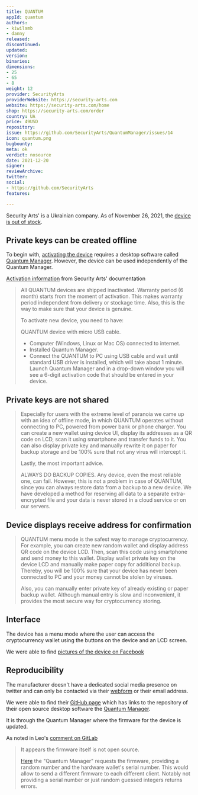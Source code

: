 ```yaml
---
title: QUANTUM
appId: quantum
authors:
- kiwilamb
- danny
released: 
discontinued: 
updated: 
version: 
binaries: 
dimensions:
- 25
- 65
- 8
weight: 12
provider: SecurityArts
providerWebsite: https://security-arts.com
website: https://security-arts.com/home
shop: https://security-arts.com/order
country: UA
price: 49USD
repository: 
issue: https://github.com/SecurityArts/QuantumManager/issues/14
icon: quantum.png
bugbounty: 
meta: ok
verdict: nosource
date: 2021-12-20
signer: 
reviewArchive: 
twitter: 
social:
- https://github.com/SecurityArts
features: 

---
```


Security Arts' is a Ukrainian company. As of November 26, 2021, the [device is out of stock](https://security-arts.com/order).

## Private keys can be created offline

To begin with, [activating the device](https://security-arts.com/#activate) requires a desktop software called [Quantum Manager](https://security-arts.com/download). However, the device can be used independently of the Quantum Manager. 

[Activation information](https://security-arts.com/docs/en/intro) from Security Arts' documentation

> All QUANTUM devices are shipped inactivated. Warranty period (6 month) starts from the moment of activation. This makes warranty period independent from delivery or stockage time. Also, this is the way to make sure that your device is genuine.
>
> To activate new device, you need to have:
>
> QUANTUM device with micro USB cable.
> - Computer (Windows, Linux or Mac OS) connected to internet.
> - Installed Quantum Manager.
> - Connect the QUANTUM to PC using USB cable and wait until standard USB driver is installed, which will take about 1 minute. Launch Quantum Manager and in a drop-down window you will see a 6-digit activation code that should be entered in your device.

## Private keys are not shared 

> Especially for users with the extreme level of paranoia we came up with an idea of offline mode, in which QUANTUM operates without connecting to PC, powered from power bank or phone charger. You can create a new wallet using device UI, display its addresses as a QR code on LCD, scan it using smartphone and transfer funds to it. You can also display private key and manually rewrite it on paper for backup storage and be 100% sure that not any virus will intercept it.
>
> Lastly, the most important advice.
>
> ALWAYS DO BACKUP COPIES. Any device, even the most reliable one, can fail. However, this is not a problem in case of QUANTUM, since you can always restore data from a backup to a new device. We have developed a method for reserving all data to a separate extra-encrypted file and your data is never stored in a cloud service or on our servers.

## Device displays receive address for confirmation

> QUANTUM menu mode is the safest way to manage cryptocurrency. For example, you can create new random wallet and display address QR code on the device LCD. Then, scan this code using smartphone and send money to this wallet. Display wallet private key on the device LCD and manually make paper copy for additional backup. Thereby, you will be 100% sure that your device has never been connected to PC and your money cannot be stolen by viruses.
>
> Also, you can manually enter private key of already existing or paper backup wallet. Although manual entry is slow and inconvenient, it provides the most secure way for cryptocurrency storing.

## Interface

The device has a menu mode where the user can access the cryptocurrency wallet using the buttons on the device and an LCD screen. 

We were able to find [pictures of the device on Facebook](https://twitter.com/BitcoinWalletz/status/1464152356359053318)

## Reproducibility

The manufacturer doesn't have a dedicated social media presence on twitter and can only be contacted via their [webform](https://security-arts.com/support) or their email address. 

We were able to find their [GitHub page](https://github.com/SecurityArts) which has links to the repository of their open source desktop software the [Quantum Manager](https://github.com/SecurityArts/QuantumManager). 

It is through the Quantum Manager where the firmware for the device is updated. 

As noted in Leo's [comment on GitLab](https://gitlab.com/walletscrutiny/walletScrutinyCom/-/merge_requests/284#note_746992469)

> It appears the firmware itself is not open source.
>
> [Here](https://github.com/SecurityArts/QuantumManager/blob/1a3ad5d4aec89c4ae06752f21b8f9bc44da35fc4/app/js/updates.js#L11) the "Quantum Manager" requests the firmware, providing a random number and the hardware wallet's serial number. This would allow to send a different firmware to each different client. Notably not providing a serial number or just random guessed integers returns errors.


